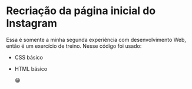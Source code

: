 # Recriação da página inicial do Instagram

   Essa é somente a minha segunda experiência com desenvolvimento Web, então é um exercício de treino. Nesse código foi usado:

- CSS básico

- HTML básico

  😁

